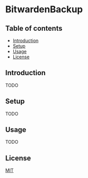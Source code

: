 # BitwardenBackup

## Table of contents

- [Introduction](#introduction)
- [Setup](#setup)
- [Usage](#usage)
- [License](#license)

## Introduction

TODO

## Setup

TODO

## Usage

TODO

## License
[MIT](https://choosealicense.com/licenses/mit/)
